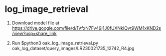 # log_image_retrieval

1. Download model file at https://drive.google.com/file/d/1VfxN7Fv49j1J0fUXNkIQvt9WM1xKND2s/view?usp=share_link

2. Run
   $python3 oak_log_image_retrieval.py oak_log_dataset/query_images/LR230021735_12742_R4.jpg
